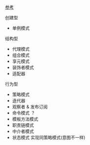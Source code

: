[参考](http://c.biancheng.net/view/1378.html)<br/>

创建型 
- 单例模式

结构型  
- 代理模式
- 组合模式
- 享元模式
- 装饰者模式
- 适配器

行为型
- 策略模式
- 迭代器
- 观察者 & 发布订阅
- 命令模式 ？
- 模板方法模式
- 职责链模式
- 中介者模式
- 状态模式 实现同策略模式(意图不一样)

